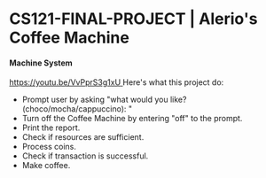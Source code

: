 # CS121-FINAL-PROJECT | Alerio's Coffee Machine
#### Machine System ####

[https://youtu.be/VvPprS3g1xU
](https://youtu.be/VvPprS3g1xU)
Here's what this project do:

- Prompt user by asking "what would you like? (choco/mocha/cappuccino): "
- Turn off the Coffee Machine by entering "off" to the prompt.
- Print the report.
- Check if resources are sufficient.
- Process coins.
- Check if transaction is successful.
- Make coffee.
